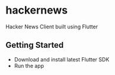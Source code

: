 # hackernews

Hacker News Client built using Flutter

## Getting Started

- Download and install latest Flutter SDK
- Run the app
